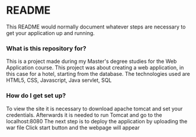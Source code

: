 # README #

This README would normally document whatever steps are necessary to get your application up and running.

### What is this repository for? ###
This is a project made during my Master's degree studies for the Web Application course. This project was about creating a web application, in this case for a hotel, starting from the database.
The technologies used are HTML5, CSS, Javascript, Java servlet, SQL

### How do I get set up? ###

To view the site it is necessary to download apache tomcat and set your credentials.
Afterwards it is needed to run Tomcat and go to the localhost:8080 
The next step is to deploy the application by uploading the war file
Click start button and the webpage will appear

